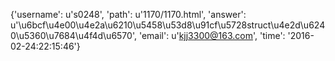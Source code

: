 {'username': u's0248', 'path': u'1170/1170.html', 'answer': u'\u6bcf\u4e00\u4e2a\u6210\u5458\u53d8\u91cf\u5728struct\u4e2d\u6240\u5360\u7684\u4f4d\u6570', 'email': u'kjj3300@163.com', 'time': '2016-02-24:22:15:46'}